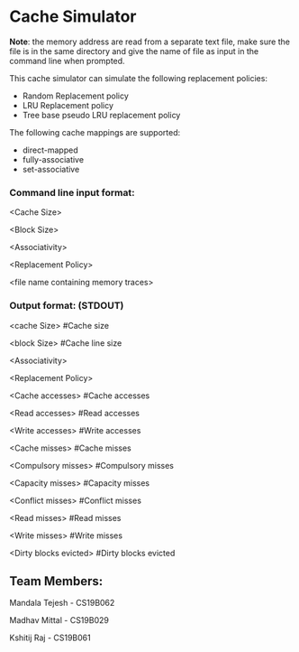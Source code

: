 # Cache Simulator

**Note**: the memory address are read from a separate text file, make sure the file is in the same directory and give the name of file as input in the command line when prompted.

This cache simulator can simulate the following replacement policies:

- Random Replacement policy
- LRU Replacement policy
- Tree base pseudo LRU replacement policy

The following cache mappings are supported:

- direct-mapped
- fully-associative
- set-associative 

### **C****ommand line input f****ormat:**

&lt;Cache Size&gt;

&lt;Block Size&gt;

&lt;Associativity&gt;

&lt;Replacement Policy&gt;

&lt;file name containing memory traces&gt;

### **Output format: (STDOUT)**

&lt;cache Size&gt; #Cache size

&lt;block Size&gt; #Cache line size

&lt;Associativity&gt;

&lt;Replacement Policy&gt;

&lt;Cache accesses&gt; #Cache accesses

&lt;Read accesses&gt; #Read accesses

&lt;Write accesses&gt; #Write accesses

&lt;Cache misses&gt; #Cache misses

&lt;Compulsory misses&gt; #Compulsory misses

&lt;Capacity misses&gt; #Capacity misses

&lt;Conflict misses&gt; #Conflict misses

&lt;Read misses&gt; #Read misses

&lt;Write misses&gt; #Write misses

&lt;Dirty blocks evicted&gt; #Dirty blocks evicted

## Team Members:

Mandala Tejesh - CS19B062

Madhav Mittal - CS19B029

Kshitij Raj - CS19B061
